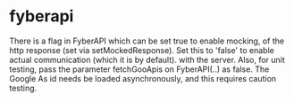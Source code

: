 # fyberapi

There is a flag in FyberAPI which can be set true to enable mocking, 
of the http response (set via setMockedResponse).
Set this to 'false' to enable actual communication (which it is by default).
with the server.
Also, for unit testing, pass the parameter  fetchGooApis on FyberAPI(..) as false. The
Google As id needs be loaded asynchronously, and this requires caution testing.
